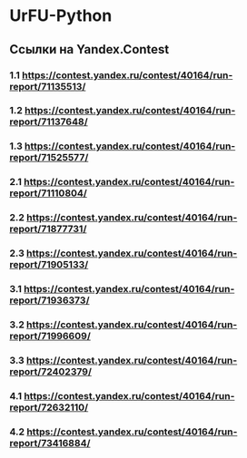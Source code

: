 # UrFU-Python

## Ссылки на Yandex.Contest

### 1.1 https://contest.yandex.ru/contest/40164/run-report/71135513/
### 1.2 https://contest.yandex.ru/contest/40164/run-report/71137648/
### 1.3 https://contest.yandex.ru/contest/40164/run-report/71525577/

### 2.1 https://contest.yandex.ru/contest/40164/run-report/71110804/
### 2.2 https://contest.yandex.ru/contest/40164/run-report/71877731/
### 2.3 https://contest.yandex.ru/contest/40164/run-report/71905133/

### 3.1 https://contest.yandex.ru/contest/40164/run-report/71936373/
### 3.2 https://contest.yandex.ru/contest/40164/run-report/71996609/
### 3.3 https://contest.yandex.ru/contest/40164/run-report/72402379/

### 4.1 https://contest.yandex.ru/contest/40164/run-report/72632110/
### 4.2 https://contest.yandex.ru/contest/40164/run-report/73416884/
